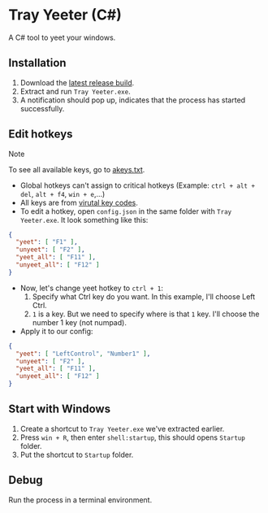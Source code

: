 # Tray Yeeter (C#)
A C# tool to yeet your windows.

## Installation
1. Download the [latest release build](https://github.com/Neurs12/tray_yeeter_sharp/releases/).
2. Extract and run `Tray Yeeter.exe`.
3. A notification should pop up, indicates that the process has started successfully.

## Edit hotkeys
> [!NOTE]
> To see all available keys, go to [akeys.txt](https://github.com/Neurs12/tray_yeeter_sharp/blob/master/akeys.txt).

- Global hotkeys can't assign to critical hotkeys (Example: `ctrl + alt + del`, `alt + f4`, `win + e`,...)
- All keys are from [virutal key codes](https://learn.microsoft.com/en-us/windows/win32/inputdev/virtual-key-codes).
- To edit a hotkey, open `config.json` in the same folder with `Tray Yeeter.exe`. It look something like this:
```json
{
  "yeet": [ "F1" ],
  "unyeet": [ "F2" ],
  "yeet_all": [ "F11" ],
  "unyeet_all": [ "F12" ]
}
```

- Now, let's change yeet hotkey to `ctrl + 1`:
    1. Specify what Ctrl key do you want. In this example, I'll choose Left Ctrl.
    3. `1` is a key. But we need to specify where is that `1` key. I'll choose the number 1 key (not numpad).
- Apply it to our config:
```json
{
  "yeet": [ "LeftControl", "Number1" ],
  "unyeet": [ "F2" ],
  "yeet_all": [ "F11" ],
  "unyeet_all": [ "F12" ]
}
```

## Start with Windows
1. Create a shortcut to `Tray Yeeter.exe` we've extracted earlier.
2. Press `win + R`, then enter `shell:startup`, this should opens `Startup` folder.
3. Put the shortcut to `Startup` folder.

## Debug
Run the process in a terminal environment.
